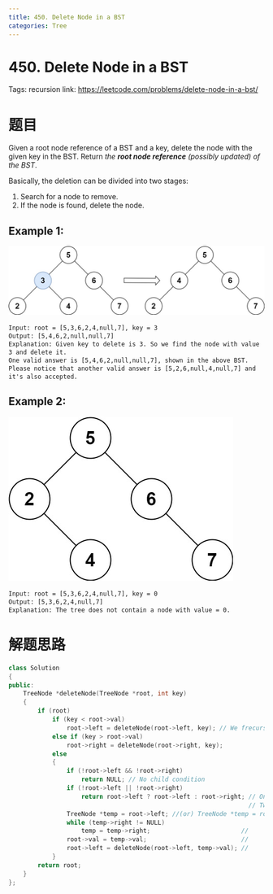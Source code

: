 ```yaml
---
title: 450. Delete Node in a BST
categories: Tree
---
```

# 450. Delete Node in a BST

Tags: recursion
link: https://leetcode.com/problems/delete-node-in-a-bst/

# 题目

Given a root node reference of a BST and a key, delete the node with the given key in the BST. Return *the **root node reference** (possibly updated) of the BST*.

Basically, the deletion can be divided into two stages:

1. Search for a node to remove.
2. If the node is found, delete the node.

## **Example 1:**

![del_node_1.jpg](450%20Delete%20Node%20in%20a%20BST%2036d59a9c38fc43edaa8b0a7726ea7ae1/del_node_1.jpg)

```
Input: root = [5,3,6,2,4,null,7], key = 3
Output: [5,4,6,2,null,null,7]
Explanation: Given key to delete is 3. So we find the node with value 3 and delete it.
One valid answer is [5,4,6,2,null,null,7], shown in the above BST.
Please notice that another valid answer is [5,2,6,null,4,null,7] and it's also accepted.
```

## **Example 2:**

![del_node_supp.jpg](450%20Delete%20Node%20in%20a%20BST%2036d59a9c38fc43edaa8b0a7726ea7ae1/del_node_supp.jpg)

```
Input: root = [5,3,6,2,4,null,7], key = 0
Output: [5,3,6,2,4,null,7]
Explanation: The tree does not contain a node with value = 0.
```

# 解题思路

```cpp
class Solution
{
public:
    TreeNode *deleteNode(TreeNode *root, int key)
    {
        if (root)
            if (key < root->val)
                root->left = deleteNode(root->left, key); // We frecursively call the function until we find the target node
            else if (key > root->val)
                root->right = deleteNode(root->right, key);
            else
            {
                if (!root->left && !root->right)
                    return NULL; // No child condition
                if (!root->left || !root->right)
                    return root->left ? root->left : root->right; // One child contion -> replace the node with it's child
                                                                  // Two child condition
                TreeNode *temp = root->left; //(or) TreeNode *temp = root->right;
                while (temp->right != NULL)
                    temp = temp->right;                         //      while(temp->left != NULL) temp = temp->left;
                root->val = temp->val;                          //       root->val = temp->val;
                root->left = deleteNode(root->left, temp->val); //        root->right = deleteNode(root->right, temp);
            }
        return root;
    }
};
```